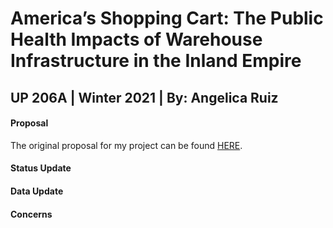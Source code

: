 # America’s Shopping Cart: The Public Health Impacts of Warehouse Infrastructure in the Inland Empire
## UP 206A | Winter 2021 | By: Angelica Ruiz

#### Proposal
The original proposal for my project can be found [HERE](https://github.com/ruizangelica/up206a-angelica/blob/main/Group%20Project/Group%20Assignment%20%231:%20Project%20Proposal/Proposal_ARuiz.md).

#### Status Update


#### Data Update


#### Concerns

